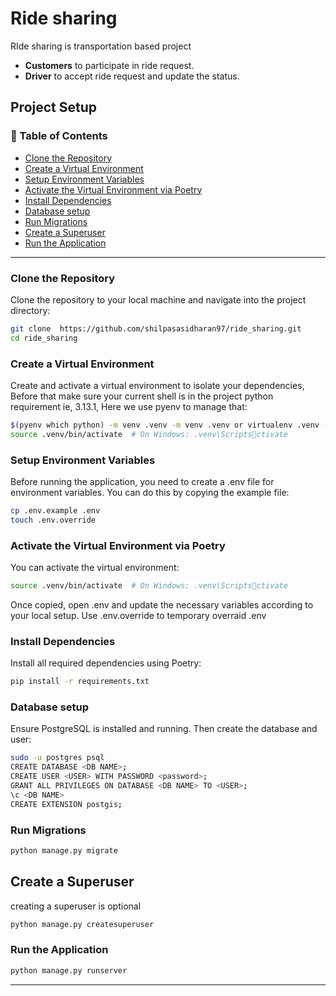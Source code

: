 
# Ride sharing

RIde sharing is transportation based project

- **Customers** to participate in ride request.
- **Driver** to accept ride request and update the status.


## Project Setup

### 📌 Table of Contents
- [Clone the Repository](#clone-the-repository)
- [Create a Virtual Environment](#create-a-virtual-environment)
- [Setup Environment Variables](#setup-environment-variables)
- [Activate the Virtual Environment via Poetry](#activate-the-virtual-environment-via-poetry)
- [Install Dependencies](#install-dependencies)
- [Database setup](#database-setup)
- [Run Migrations](#run-migrations)
- [Create a Superuser](#create-a-superuser)
- [Run the Application](#run-the-application)


---

### Clone the Repository
Clone the repository to your local machine and navigate into the project directory:
```bash
git clone  https://github.com/shilpasasidharan97/ride_sharing.git
cd ride_sharing
```

### Create a Virtual Environment
Create and activate a virtual environment to isolate your dependencies,
Before that make sure your current shell is in the project python requirement ie, 3.13.1, Here we use pyenv to manage that:
```bash
$(pyenv which python) -m venv .venv -m venv .venv or virtualenv .venv -p $(pyenv which python)
source .venv/bin/activate  # On Windows: .venv\Scriptsctivate
```

### Setup Environment Variables

Before running the application, you need to create a .env file for environment variables. You can do this by copying the example file:

```bash
cp .env.example .env
touch .env.override
```

### Activate the Virtual Environment via Poetry
You can activate the virtual environment:
```bash
source .venv/bin/activate  # On Windows: .venv\Scriptsctivate
```

Once copied, open .env and update the necessary variables according to your local setup. Use .env.override to temporary overraid .env

### Install Dependencies
Install all required dependencies using Poetry:
```bash
pip install -r requirements.txt
```


### Database setup
Ensure PostgreSQL is installed and running. Then create the database and user:
```bash
sudo -u postgres psql
CREATE DATABASE <DB NAME>;
CREATE USER <USER> WITH PASSWORD <password>;
GRANT ALL PRIVILEGES ON DATABASE <DB NAME> TO <USER>;
\c <DB NAME>
CREATE EXTENSION postgis;
```


### Run Migrations
```bash
python manage.py migrate
```

## Create a Superuser
creating a superuser is optional
```bash
python manage.py createsuperuser
```

### Run the Application
```bash
python manage.py runserver
```

---

